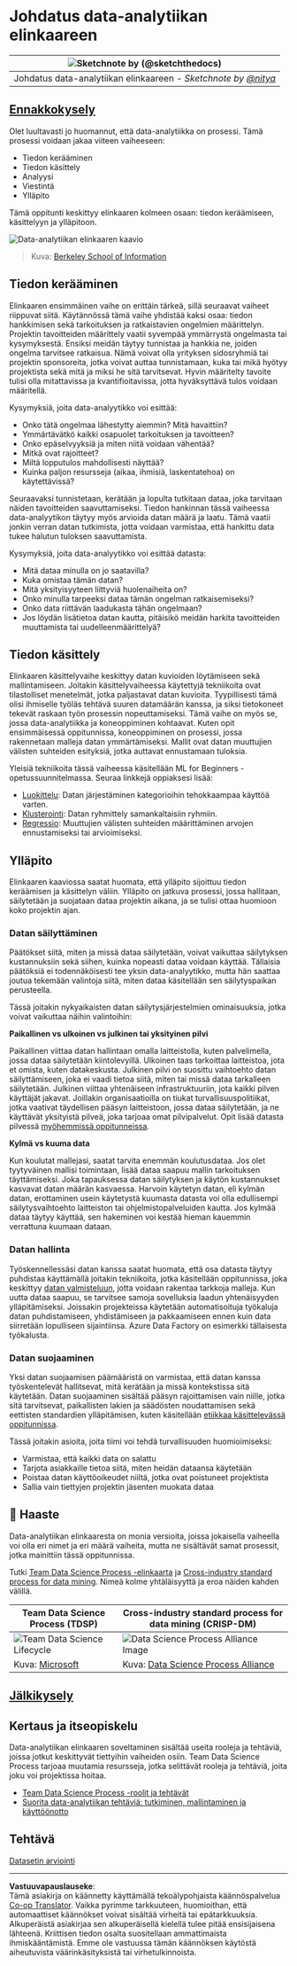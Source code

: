 <!--
CO_OP_TRANSLATOR_METADATA:
{
  "original_hash": "07e12a25d20b8f191e3cb651c27fdb2b",
  "translation_date": "2025-09-06T21:12:50+00:00",
  "source_file": "4-Data-Science-Lifecycle/14-Introduction/README.md",
  "language_code": "fi"
}
-->
# Johdatus data-analytiikan elinkaareen

|![ Sketchnote by [(@sketchthedocs)](https://sketchthedocs.dev) ](../../sketchnotes/14-DataScience-Lifecycle.png)|
|:---:|
| Johdatus data-analytiikan elinkaareen - _Sketchnote by [@nitya](https://twitter.com/nitya)_ |

## [Ennakkokysely](https://ff-quizzes.netlify.app/en/ds/quiz/26)

Olet luultavasti jo huomannut, että data-analytiikka on prosessi. Tämä prosessi voidaan jakaa viiteen vaiheeseen:

- Tiedon kerääminen
- Tiedon käsittely
- Analyysi
- Viestintä
- Ylläpito

Tämä oppitunti keskittyy elinkaaren kolmeen osaan: tiedon keräämiseen, käsittelyyn ja ylläpitoon.

![Data-analytiikan elinkaaren kaavio](../../../../translated_images/data-science-lifecycle.a1e362637503c4fb0cd5e859d7552edcdb4aa629a279727008baa121f2d33f32.fi.jpg)  
> Kuva: [Berkeley School of Information](https://ischoolonline.berkeley.edu/data-science/what-is-data-science/)

## Tiedon kerääminen

Elinkaaren ensimmäinen vaihe on erittäin tärkeä, sillä seuraavat vaiheet riippuvat siitä. Käytännössä tämä vaihe yhdistää kaksi osaa: tiedon hankkimisen sekä tarkoituksen ja ratkaistavien ongelmien määrittelyn.  
Projektin tavoitteiden määrittely vaatii syvempää ymmärrystä ongelmasta tai kysymyksestä. Ensiksi meidän täytyy tunnistaa ja hankkia ne, joiden ongelma tarvitsee ratkaisua. Nämä voivat olla yrityksen sidosryhmiä tai projektin sponsoreita, jotka voivat auttaa tunnistamaan, kuka tai mikä hyötyy projektista sekä mitä ja miksi he sitä tarvitsevat. Hyvin määritelty tavoite tulisi olla mitattavissa ja kvantifioitavissa, jotta hyväksyttävä tulos voidaan määritellä.

Kysymyksiä, joita data-analyytikko voi esittää:
- Onko tätä ongelmaa lähestytty aiemmin? Mitä havaittiin?
- Ymmärtävätkö kaikki osapuolet tarkoituksen ja tavoitteen?
- Onko epäselvyyksiä ja miten niitä voidaan vähentää?
- Mitkä ovat rajoitteet?
- Miltä lopputulos mahdollisesti näyttää?
- Kuinka paljon resursseja (aikaa, ihmisiä, laskentatehoa) on käytettävissä?

Seuraavaksi tunnistetaan, kerätään ja lopulta tutkitaan dataa, joka tarvitaan näiden tavoitteiden saavuttamiseksi. Tiedon hankinnan tässä vaiheessa data-analyytikon täytyy myös arvioida datan määrä ja laatu. Tämä vaatii jonkin verran datan tutkimista, jotta voidaan varmistaa, että hankittu data tukee halutun tuloksen saavuttamista.

Kysymyksiä, joita data-analyytikko voi esittää datasta:
- Mitä dataa minulla on jo saatavilla?
- Kuka omistaa tämän datan?
- Mitä yksityisyyteen liittyviä huolenaiheita on?
- Onko minulla tarpeeksi dataa tämän ongelman ratkaisemiseksi?
- Onko data riittävän laadukasta tähän ongelmaan?
- Jos löydän lisätietoa datan kautta, pitäisikö meidän harkita tavoitteiden muuttamista tai uudelleenmäärittelyä?

## Tiedon käsittely

Elinkaaren käsittelyvaihe keskittyy datan kuvioiden löytämiseen sekä mallintamiseen. Joitakin käsittelyvaiheessa käytettyjä tekniikoita ovat tilastolliset menetelmät, jotka paljastavat datan kuvioita. Tyypillisesti tämä olisi ihmiselle työläs tehtävä suuren datamäärän kanssa, ja siksi tietokoneet tekevät raskaan työn prosessin nopeuttamiseksi. Tämä vaihe on myös se, jossa data-analytiikka ja koneoppiminen kohtaavat. Kuten opit ensimmäisessä oppitunnissa, koneoppiminen on prosessi, jossa rakennetaan malleja datan ymmärtämiseksi. Mallit ovat datan muuttujien välisten suhteiden esityksiä, jotka auttavat ennustamaan tuloksia.

Yleisiä tekniikoita tässä vaiheessa käsitellään ML for Beginners -opetussuunnitelmassa. Seuraa linkkejä oppiaksesi lisää:

- [Luokittelu](https://github.com/microsoft/ML-For-Beginners/tree/main/4-Classification): Datan järjestäminen kategorioihin tehokkaampaa käyttöä varten.
- [Klusterointi](https://github.com/microsoft/ML-For-Beginners/tree/main/5-Clustering): Datan ryhmittely samankaltaisiin ryhmiin.
- [Regressio](https://github.com/microsoft/ML-For-Beginners/tree/main/2-Regression): Muuttujien välisten suhteiden määrittäminen arvojen ennustamiseksi tai arvioimiseksi.

## Ylläpito

Elinkaaren kaaviossa saatat huomata, että ylläpito sijoittuu tiedon keräämisen ja käsittelyn väliin. Ylläpito on jatkuva prosessi, jossa hallitaan, säilytetään ja suojataan dataa projektin aikana, ja se tulisi ottaa huomioon koko projektin ajan.

### Datan säilyttäminen

Päätökset siitä, miten ja missä dataa säilytetään, voivat vaikuttaa säilytyksen kustannuksiin sekä siihen, kuinka nopeasti dataa voidaan käyttää. Tällaisia päätöksiä ei todennäköisesti tee yksin data-analyytikko, mutta hän saattaa joutua tekemään valintoja siitä, miten dataa käsitellään sen säilytyspaikan perusteella.

Tässä joitakin nykyaikaisten datan säilytysjärjestelmien ominaisuuksia, jotka voivat vaikuttaa näihin valintoihin:

**Paikallinen vs ulkoinen vs julkinen tai yksityinen pilvi**

Paikallinen viittaa datan hallintaan omalla laitteistolla, kuten palvelimella, jossa dataa säilytetään kiintolevyillä. Ulkoinen taas tarkoittaa laitteistoa, jota et omista, kuten datakeskusta. Julkinen pilvi on suosittu vaihtoehto datan säilyttämiseen, joka ei vaadi tietoa siitä, miten tai missä dataa tarkalleen säilytetään. Julkinen viittaa yhtenäiseen infrastruktuuriin, jota kaikki pilven käyttäjät jakavat. Joillakin organisaatioilla on tiukat turvallisuuspolitiikat, jotka vaativat täydellisen pääsyn laitteistoon, jossa dataa säilytetään, ja ne käyttävät yksityistä pilveä, joka tarjoaa omat pilvipalvelut. Opit lisää datasta pilvessä [myöhemmissä oppitunneissa](https://github.com/microsoft/Data-Science-For-Beginners/tree/main/5-Data-Science-In-Cloud).

**Kylmä vs kuuma data**

Kun koulutat mallejasi, saatat tarvita enemmän koulutusdataa. Jos olet tyytyväinen mallisi toimintaan, lisää dataa saapuu mallin tarkoituksen täyttämiseksi. Joka tapauksessa datan säilytyksen ja käytön kustannukset kasvavat datan määrän kasvaessa. Harvoin käytetyn datan, eli kylmän datan, erottaminen usein käytetystä kuumasta datasta voi olla edullisempi säilytysvaihtoehto laitteiston tai ohjelmistopalveluiden kautta. Jos kylmää dataa täytyy käyttää, sen hakeminen voi kestää hieman kauemmin verrattuna kuumaan dataan.

### Datan hallinta

Työskennellessäsi datan kanssa saatat huomata, että osa datasta täytyy puhdistaa käyttämällä joitakin tekniikoita, jotka käsitellään oppitunnissa, joka keskittyy [datan valmisteluun](https://github.com/microsoft/Data-Science-For-Beginners/tree/main/2-Working-With-Data/08-data-preparation), jotta voidaan rakentaa tarkkoja malleja. Kun uutta dataa saapuu, se tarvitsee samoja sovelluksia laadun yhtenäisyyden ylläpitämiseksi. Joissakin projekteissa käytetään automatisoituja työkaluja datan puhdistamiseen, yhdistämiseen ja pakkaamiseen ennen kuin data siirretään lopulliseen sijaintiinsa. Azure Data Factory on esimerkki tällaisesta työkalusta.

### Datan suojaaminen

Yksi datan suojaamisen päämääristä on varmistaa, että datan kanssa työskentelevät hallitsevat, mitä kerätään ja missä kontekstissa sitä käytetään. Datan suojaaminen sisältää pääsyn rajoittamisen vain niille, jotka sitä tarvitsevat, paikallisten lakien ja säädösten noudattamisen sekä eettisten standardien ylläpitämisen, kuten käsitellään [etiikkaa käsittelevässä oppitunnissa](https://github.com/microsoft/Data-Science-For-Beginners/tree/main/1-Introduction/02-ethics).

Tässä joitakin asioita, joita tiimi voi tehdä turvallisuuden huomioimiseksi:
- Varmistaa, että kaikki data on salattu
- Tarjota asiakkaille tietoa siitä, miten heidän dataansa käytetään
- Poistaa datan käyttöoikeudet niiltä, jotka ovat poistuneet projektista
- Sallia vain tiettyjen projektin jäsenten muokata dataa

## 🚀 Haaste

Data-analytiikan elinkaaresta on monia versioita, joissa jokaisella vaiheella voi olla eri nimet ja eri määrä vaiheita, mutta ne sisältävät samat prosessit, jotka mainittiin tässä oppitunnissa.

Tutki [Team Data Science Process -elinkaarta](https://docs.microsoft.com/en-us/azure/architecture/data-science-process/lifecycle) ja [Cross-industry standard process for data mining](https://www.datascience-pm.com/crisp-dm-2/). Nimeä kolme yhtäläisyyttä ja eroa näiden kahden välillä.

|Team Data Science Process (TDSP)|Cross-industry standard process for data mining (CRISP-DM)|
|--|--|
|![Team Data Science Lifecycle](../../../../translated_images/tdsp-lifecycle2.e19029d598e2e73d5ef8a4b98837d688ec6044fe332c905d4dbb69eb6d5c1d96.fi.png) | ![Data Science Process Alliance Image](../../../../translated_images/CRISP-DM.8bad2b4c66e62aa75278009e38e3e99902c73b0a6f63fd605a67c687a536698c.fi.png) |
| Kuva: [Microsoft](https://docs.microsoft.comazure/architecture/data-science-process/lifecycle) | Kuva: [Data Science Process Alliance](https://www.datascience-pm.com/crisp-dm-2/) |

## [Jälkikysely](https://ff-quizzes.netlify.app/en/ds/quiz/27)

## Kertaus ja itseopiskelu

Data-analytiikan elinkaaren soveltaminen sisältää useita rooleja ja tehtäviä, joissa jotkut keskittyvät tiettyihin vaiheiden osiin. Team Data Science Process tarjoaa muutamia resursseja, jotka selittävät rooleja ja tehtäviä, joita joku voi projektissa hoitaa.

* [Team Data Science Process -roolit ja tehtävät](https://docs.microsoft.com/en-us/azure/architecture/data-science-process/roles-tasks)
* [Suorita data-analytiikan tehtäviä: tutkiminen, mallintaminen ja käyttöönotto](https://docs.microsoft.com/en-us/azure/architecture/data-science-process/execute-data-science-tasks)

## Tehtävä

[Datasetin arviointi](assignment.md)

---

**Vastuuvapauslauseke**:  
Tämä asiakirja on käännetty käyttämällä tekoälypohjaista käännöspalvelua [Co-op Translator](https://github.com/Azure/co-op-translator). Vaikka pyrimme tarkkuuteen, huomioithan, että automaattiset käännökset voivat sisältää virheitä tai epätarkkuuksia. Alkuperäistä asiakirjaa sen alkuperäisellä kielellä tulee pitää ensisijaisena lähteenä. Kriittisen tiedon osalta suositellaan ammattimaista ihmiskääntämistä. Emme ole vastuussa tämän käännöksen käytöstä aiheutuvista väärinkäsityksistä tai virhetulkinnoista.